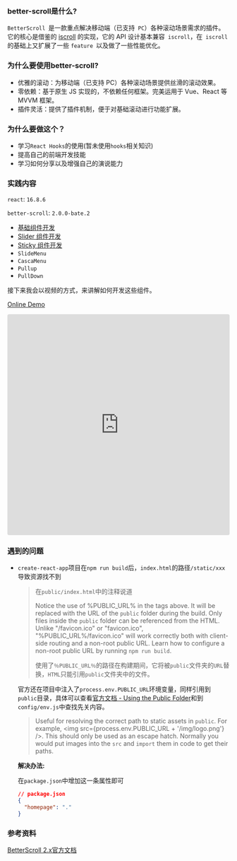### better-scroll是什么?

`BetterScroll `是一款重点解决移动端（已支持` PC`）各种滚动场景需求的插件。它的核心是借鉴的 [iscroll](https://github.com/cubiq/iscroll) 的实现，它的 API 设计基本兼容` iscroll`，在` iscroll` 的基础上又扩展了一些 `feature `以及做了一些性能优化。

### 为什么要使用better-scroll?

- 优雅的滚动：为移动端（已支持 PC）各种滚动场景提供丝滑的滚动效果。
- 零依赖：基于原生 JS 实现的，不依赖任何框架。完美运用于 Vue、React 等 MVVM 框架。
- 插件灵活：提供了插件机制，便于对基础滚动进行功能扩展。

### 为什么要做这个？

- 学习`React Hooks`的使用(暂未使用`hooks`相关知识)
- 提高自己的前端开发技能
- 学习如何分享以及增强自己的演说能力

### 实践内容

`react`: `16.8.6`

`better-scroll`: `2.0.0-bate.2`

- [基础组件开发]()
- [Slider 组件开发](notes/react/better-scroll/slider.md) 
- [Sticky 组件开发](notes/react/better-scroll/sticky.md)
- `SlideMenu`
- `CascaMenu`
- `Pullup`
- `PullDown`

接下来我会以视频的方式，来讲解如何开发这些组件。

[Online Demo](https://rain120.github.io/better-scroll-for-react-usage/dist/#/)

<iframe src="https://codesandbox.io/embed/react-better-scroll-8gghg?autoresize=1&eslint=1&fontsize=14" title="react-better-scroll" allow="geolocation; microphone; camera; midi; vr; accelerometer; gyroscope; payment; ambient-light-sensor; encrypted-media; usb" style="width:100%; height:500px; border:0; border-radius: 4px; overflow:hidden;" sandbox="allow-modals allow-forms allow-popups allow-scripts allow-same-origin"></iframe>


### 遇到的问题

- `create-react-app`项目在`npm run build`后，`index.html`的路径`/static/xxx`导致资源找不到

  > 在`public/index.html`中的注释说道
  >
  > Notice the use of %PUBLIC_URL% in the tags above. It will be replaced with the URL of the `public` folder during the build. Only files inside the `public` folder can be referenced from the HTML. Unlike "/favicon.ico" or "favicon.ico", "%PUBLIC_URL%/favicon.ico" will work correctly both with client-side routing and a non-root public URL. Learn how to configure a non-root public URL by running `npm run build`.
  >
  > 使用了`％PUBLIC_URL％`的路径在构建期间，它将被`public`文件夹的`URL`替换，`HTML`只能引用`public`文件夹中的文件。

  官方还在项目中注入了`process.env.PUBLIC_URL`环境变量，同样引用到`public`目录，具体可以查看[官方文档 - Using the Public Folder](https://create-react-app.dev/docs/using-the-public-folder)和到`config/env.js`中查找先关内容。

  > Useful for resolving the correct path to static assets in `public`. For example, <img src={process.env.PUBLIC_URL + '/img/logo.png'} />. This should only be used as an escape hatch. Normally you would put images into the `src` and `import` them in code to get their paths.

  **解决办法:**

  在`package.json`中增加这一条属性即可

  ```json
  // package.json
  {
    "homepage": "."
  }
  ```

  

### 参考资料

[BetterScroll 2.x官方文档](https://better-scroll.github.io/docs/en-US/)

